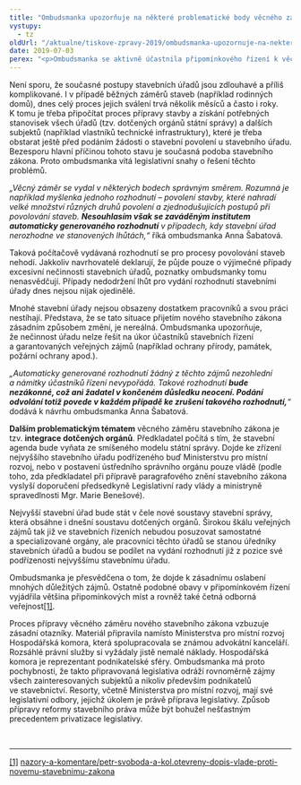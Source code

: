 ```yaml
---
title: "Ombudsmanka upozorňuje na některé problematické body věcného záměru stavebního zákona"
vystupy:
  - tz
oldUrl: "/aktualne/tiskove-zpravy-2019/ombudsmanka-upozornuje-na-nektere-problematicke-body-vecneho-zameru-stavebniho-zakona"
date: 2019-07-03
perex: "<p>Ombudsmanka se aktivně účastnila připomínkového řízení k věcnému záměru stavebního zákona. Bohužel některé její zásadní připomínky předkladatel (Ministerstvo pro místní rozvoj) nevyslyšel a vláda materiál dne 24. června přes tyto rozpory schválila. Příprava nového stavebního zákona tak dostala zelenou.  Ombudsmanka především nesouhlasí se zaváděným institutem automaticky generovaného rozhodnutí v případech, kdy stavební úřad nerozhodne ve stanovených lhůtách. Výhrady má také k integraci jednotlivých orgánů do jedné instituce, kdy dojde narušení jejich nezávislosti. </p>"
---
```


<!-- imported from the old website -->

<p>Není sporu, že současné postupy stavebních úřadů jsou zdlouhavé a příliš komplikované. I v případě běžných záměrů staveb (například rodinných domů), dnes celý proces jejich sválení trvá několik měsíců a často i roky. K tomu je třeba připočítat proces přípravy stavby a získání potřebných stanovisek všech úřadů (tzv. dotčených orgánů státní správy) a dalších subjektů (například vlastníků technické infrastruktury), které je třeba obstarat ještě před podáním žádosti o stavební povolení u stavebního úřadu. Bezesporu hlavní příčinou tohoto stavu je současná podoba stavebního zákona. Proto ombudsmanka vítá legislativní snahy o řešení těchto problémů. </p> <p><i>„Věcný záměr se vydal v některých bodech správným směrem. Rozumná je například myšlenka jednoho rozhodnutí – povolení stavby, které nahradí velké množství různých druhů povolení a zjednodušujících postupů při povolování staveb. <b>Nesouhlasím však se zaváděným institutem automaticky generovaného rozhodnutí</b> v případech, kdy stavební úřad nerozhodne ve stanovených lhůtách,“</i> říká ombudsmanka Anna Šabatová.</p> <p>Taková počítačově vydávaná rozhodnutí se pro procesy povolování staveb nehodí. Jakkoliv navrhovatelé deklarují, že půjde pouze o výjimečné případy excesivní nečinnosti stavebních úřadů, poznatky ombudsmanky tomu nenasvědčují. Případy nedodržení lhůt pro vydání rozhodnutí stavebními úřady dnes nejsou nijak ojedinělé. </p> <p>Mnohé stavební úřady nejsou obsazeny dostatkem pracovníků a svou práci nestíhají. Představa, že se tato situace přijetím nového stavebního zákona zásadním způsobem změní, je nereálná. Ombudsmanka upozorňuje, že nečinnost úřadu nelze řešit na úkor účastníků stavebních řízení a garantovaných veřejných zájmů (například ochrany přírody, památek, požární ochrany apod.). </p> <p><i>„Automaticky generované rozhodnutí žádný z těchto zájmů nezohlední a námitky účastníků řízení nevypořádá. Takové rozhodnutí <b>bude nezákonné, což ani žadatel v končeném důsledku neocení. Podání odvolání totiž povede v každém případě ke zrušení takového rozhodnutí,</b>“</i> dodává k návrhu ombudsmanka Anna Šabatová.</p> <p><b>Dalším problematickým tématem</b> věcného záměru stavebního zákona je tzv. <b>integrace dotčených orgánů</b>. Předkladatel počítá s tím, že stavební agenda bude vyňata ze smíšeného modelu státní správy. Dojde ke zřízení nejvyššího stavebního úřadu podřízeného buď Ministerstvu pro místní rozvoj, nebo v postavení ústředního správního orgánu pouze vládě (podle toho, zda předkladatel při přípravě paragrafového znění stavebního zákona vyslyší doporučení předsedkyně Legislativní rady vlády a ministryně spravedlnosti Mgr. Marie Benešové). </p> <p>Nejvyšší stavební úřad bude stát v čele nové soustavy stavební správy, která obsáhne i dnešní soustavu dotčených orgánů. Širokou škálu veřejných zájmů tak již ve stavebních řízeních nebudou posuzovat samostatné a specializované orgány, ale pracovníci těchto úřadů se stanou úředníky stavebních úřadů a budou se podílet na vydání rozhodnutí již z pozice své podřízenosti nejvyššímu stavebnímu úřadu. </p> <p>Ombudsmanka je přesvědčena o tom, že dojde k zásadnímu oslabení mnohých důležitých zájmů. Ostatně podobné obavy v připomínkovém řízení vyjádřila většina připomínkových míst a rovněž také četná odborná veřejnost<a href="file:///C:/Users/biler/Documents/Tiskov%C3%A9%20zpr%C3%A1vy/Stavebn%C3%AD%20z%C3%A1kon%20-%20%C4%8Dervenec/TZ%20v%C4%9Bcn%C3%BD%20z%C3%A1m%C4%9Br%20stz.docx#_ftn1" name="_ftnref1">[1]</a>. </p> <p>Proces přípravy věcného záměru nového stavebního zákona vzbuzuje zásadní otazníky. Materiál připravila namísto Ministerstva pro místní rozvoj Hospodářská komora, která spolupracovala se známou advokátní kanceláří. Rozsáhlé právní služby si vyžádaly jistě nemalé náklady. Hospodářská komora je reprezentant podnikatelské sféry. Ombudsmanka má proto pochybnosti, že takto připravovaná legislativa odráží rovnoměrně zájmy všech zainteresovaných subjektů a nikoliv především podnikatelů ve stavebnictví. Resorty, včetně Ministerstva pro místní rozvoj, mají své legislativní odbory, jejichž úkolem je právě příprava legislativy. Způsob přípravy reformy stavebního práva může být bohužel nešťastným precedentem privatizace legislativy. </p> <br /> <hr /> <p><a href="file:///C:/Users/biler/Documents/Tiskov%C3%A9%20zpr%C3%A1vy/Stavebn%C3%AD%20z%C3%A1kon%20-%20%C4%8Dervenec/TZ%20v%C4%9Bcn%C3%BD%20z%C3%A1m%C4%9Br%20stz.docx#_ftnref1" name="_ftn1">[1]</a> <a href="https://ekolist.cz/cz/publicistika/nazory-a-komentare/petr-svoboda-a-kol.otevreny-dopis-vlade-proti-novemu-stavebnimu-zakona" target="_blank">nazory-a-komentare/petr-svoboda-a-kol.otevreny-dopis-vlade-proti-novemu-stavebnimu-zakona</a></p>
